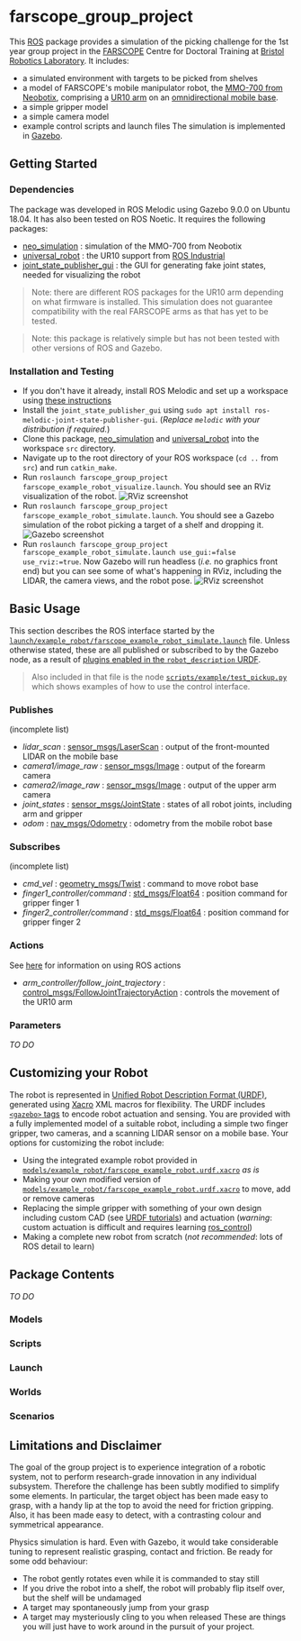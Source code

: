 # farscope_group_project

This [ROS](https://www.ros.org/) package provides a simulation of the picking challenge for the 1st year group project in the [FARSCOPE](https://www.farscope.bris.ac.uk/) Centre for Doctoral Training at 
[Bristol Robotics Laboratory](http://www.brl.ac.uk).  It includes:
* a simulated environment with targets to be picked from shelves
* a model of FARSCOPE's mobile manipulator robot, the [MMO-700 from Neobotix](https://www.neobotix-robots.com/products/mobile-manipulators/mobile-manipulator-mmo-700),
  comprising a [UR10 arm](https://www.universal-robots.com/products/ur10-robot/) on an [omnidirectional mobile base](https://www.neobotix-robots.com/products/mobile-robots/mobiler-roboter-mpo-700).
* a simple gripper model
* a simple camera model
* example control scripts and launch files
The simulation is implemented in [Gazebo](http://gazebosim.org/).

## Getting Started

### Dependencies

The package was developed in ROS Melodic using Gazebo 9.0.0 on Ubuntu 18.04.  It has also been tested on ROS Noetic.  It requires the following packages:
* [neo_simulation](https://github.com/neobotix/neo_simulation) : simulation of the MMO-700 from Neobotix
* [universal_robot](https://github.com/ros-industrial/universal_robot) : the UR10 support from [ROS Industrial](https://rosindustrial.org/)
* [joint_state_publisher_gui](https://wiki.ros.org/joint_state_publisher) : the GUI for generating fake joint states, needed for visualizing the robot

> Note: there are different ROS packages for the UR10 arm depending on what firmware is installed.  This simulation does not guarantee compatibility with the real
> FARSCOPE arms as that has yet to be tested.

> Note: this package is relatively simple but has not been tested with other versions of ROS and Gazebo.

### Installation and Testing

* If you don't have it already, install ROS Melodic and set up a workspace using [these instructions](http://wiki.ros.org/ROS/Tutorials/InstallingandConfiguringROSEnvironment)
* Install the `joint_state_publisher_gui` using `sudo apt install ros-melodic-joint-state-publisher-gui`.  (_Replace `melodic` with your distribution if required._)
* Clone this package, [neo_simulation](https://github.com/neobotix/neo_simulation) and [universal_robot](https://github.com/ros-industrial/universal_robot) into the workspace `src` directory.
* Navigate up to the root directory of your ROS workspace (`cd ..` from `src`) and run `catkin_make`.
* Run `roslaunch farscope_group_project farscope_example_robot_visualize.launch`.  You should see an RViz visualization of the robot.
![RViz screenshot](https://raw.githubusercontent.com/arthurrichards77/farscope_group_project/main/Screenshot%20from%202021-01-18%2014-11-59.png)
* Run `roslaunch farscope_group_project farscope_example_robot_simulate.launch`.  You should see a Gazebo simulation of the robot picking a target of a shelf and dropping it.
![Gazebo screenshot](https://raw.githubusercontent.com/arthurrichards77/farscope_group_project/main/Screenshot%20from%202021-01-18%2014-10-59.png)
* Run `roslaunch farscope_group_project farscope_example_robot_simulate.launch use_gui:=false use_rviz:=true`.  Now Gazebo will run headless (_i.e._ no graphics front end) but you can see some of what's happening in RViz, including the LIDAR, the camera views, and the robot pose.
![RViz screenshot](https://raw.githubusercontent.com/arthurrichards77/farscope_group_project/main/Screenshot%20from%202021-01-18%2010-05-52.png)

## Basic Usage

This section describes the ROS interface started by the [`launch/example_robot/farscope_example_robot_simulate.launch`](launch/example_robot/farscope_example_robot_simulate.launch) file.  Unless otherwise stated, these are all published or subscribed to by the Gazebo node, as a result of [plugins enabled in the `robot_description` URDF](http://gazebosim.org/tutorials?tut=ros_gzplugins).

> Also included in that file is the node [`scripts/example/test_pickup.py`](scripts/example/test_pickup.py) which shows examples of how to use the control interface.

### Publishes

(incomplete list)

* _lidar_scan_ : [sensor_msgs/LaserScan](http://docs.ros.org/en/melodic/api/sensor_msgs/html/msg/LaserScan.html) : output of the front-mounted LIDAR on the mobile base
* _camera1/image_raw_ : [sensor_msgs/Image](https://docs.ros.org/en/melodic/api/sensor_msgs/html/msg/Image.html) : output of the forearm camera
* _camera2/image_raw_ : [sensor_msgs/Image](https://docs.ros.org/en/melodic/api/sensor_msgs/html/msg/Image.html) : output of the upper arm camera
* _joint_states_ : [sensor_msgs/JointState](http://docs.ros.org/en/api/sensor_msgs/html/msg/JointState.html) : states of all robot joints, including arm and gripper
* _odom_ : [nav_msgs/Odometry](http://docs.ros.org/en/noetic/api/nav_msgs/html/msg/Odometry.html) : odometry from the mobile robot base

### Subscribes

(incomplete list)

* _cmd_vel_ : [geometry_msgs/Twist](https://docs.ros.org/en/api/geometry_msgs/html/msg/Twist.html) : command to move robot base
* _finger1_controller/command_ : [std_msgs/Float64](http://docs.ros.org/en/melodic/api/std_msgs/html/msg/Float64.html) : position command for gripper finger 1
* _finger2_controller/command_ : [std_msgs/Float64](http://docs.ros.org/en/melodic/api/std_msgs/html/msg/Float64.html) : position command for gripper finger 2

### Actions 

See [here](http://wiki.ros.org/actionlib/Tutorials) for information on using ROS actions

* _arm_controller/follow_joint_trajectory_ : [control_msgs/FollowJointTrajectoryAction](http://docs.ros.org/en/electric/api/control_msgs/html/msg/FollowJointTrajectoryAction.html) : controls the movement of the UR10 arm

### Parameters

_TO DO_

## Customizing your Robot

The robot is represented in [Unified Robot Description Format (URDF)](http://wiki.ros.org/urdf), generated using [Xacro](http://wiki.ros.org/xacro) XML macros for flexibility.  The URDF includes [`<gazebo>` tags](http://gazebosim.org/tutorials/?tut=ros_urdf) to encode robot actuation and sensing.  You are provided with a fully implemented model of a suitable robot, including a simple two finger gripper, two cameras, and a scanning LIDAR sensor on a mobile base.  Your options for customizing the robot include:
* Using the integrated example robot provided in [`models/example_robot/farscope_example_robot.urdf.xacro`](models/example_robot/farscope_example_robot.urdf.xacro) _as is_
* Making your own modified version of [`models/example_robot/farscope_example_robot.urdf.xacro`](models/example_robot/farscope_example_robot.urdf.xacro) to move, add or remove cameras
* Replacing the simple gripper with something of your own design including custom CAD (see [URDF tutorials](http://wiki.ros.org/urdf/Tutorials)) and actuation (_warning_: custom actuation is difficult and requires learning [ros_control](http://wiki.ros.org/ros_control))
* Making a complete new robot from scratch (_not recommended_: lots of ROS detail to learn)

## Package Contents

_TO DO_

### Models

### Scripts

### Launch

### Worlds

### Scenarios

## Limitations and Disclaimer

The goal of the group project is to experience integration of a robotic system, not to perform research-grade innovation in any individual subsystem.  Therefore the challenge has been subtly modified to simplify some elements.  In particular, the target object has been made easy to grasp, with a handy lip at the top to avoid the need for friction gripping.  Also, it has been made easy to detect, with a contrasting colour and symmetrical appearance.

Physics simulation is hard.  Even with Gazebo, it would take considerable tuning to represent realistic grasping, contact and friction.  Be ready for some odd behaviour:
* The robot gently rotates even while it is commanded to stay still
* If you drive the robot into a shelf, the robot will probably flip itself over, but the shelf will be undamaged
* A target may spontaneously jump from your grasp
* A target may mysteriously cling to you when released
These are things you will just have to work around in the pursuit of your project.
